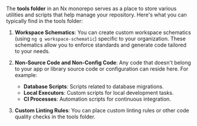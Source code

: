 The **tools folder** in an Nx monorepo serves as a place to store various utilities and scripts that help manage your repository. Here's what you can typically find in the tools
folder:

1. **Workspace Schematics**: You can create custom workspace schematics (using `ng g workspace-schematic`) specific to your organization. These schematics allow you to enforce
   standards and generate code tailored to your needs.

2. **Non-Source Code and Non-Config Code**: Any code that doesn't belong to your app or library source code or configuration can reside here. For example:

    - **Database Scripts**: Scripts related to database migrations.
    - **Local Executors**: Custom scripts for local development tasks.
    - **CI Processes**: Automation scripts for continuous integration.

3. **Custom Linting Rules**: You can place custom linting rules or other code quality checks in the tools folder.
